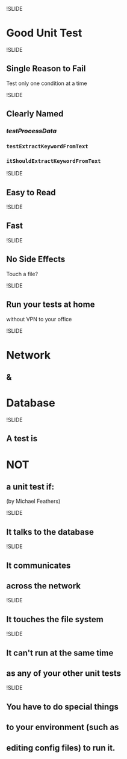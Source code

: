 !SLIDE
# Good Unit Test

!SLIDE
## Single Reason to Fail
Test only one condition at a time

!SLIDE
## Clearly Named
### <del>*testProcessData*</del>
### `testExtractKeywordFromText`
### `itShouldExtractKeywordFromText`

!SLIDE
## Easy to Read

!SLIDE
## Fast

!SLIDE
## No Side Effects
Touch a file?

!SLIDE
## Run your tests at home
without VPN to your office

!SLIDE
# Network
## &
# Database

!SLIDE
## A test is
# NOT
## a unit test if:
(by Michael Feathers)

!SLIDE
## It talks to the database

!SLIDE
## It communicates
## across the network

!SLIDE
## It touches the file system

!SLIDE
## It can't run at the same time
## as any of your other unit tests

!SLIDE
## You have to do special things
## to your environment (such as
## editing config files) to run it.
